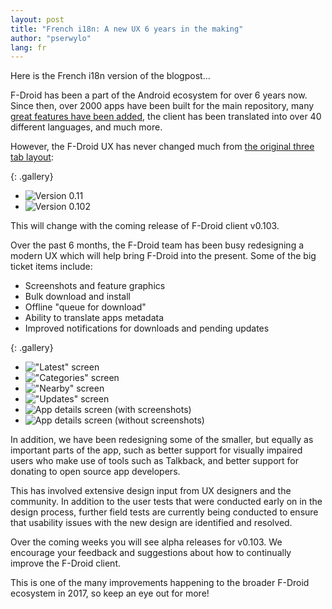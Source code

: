 ```yaml
---
layout: post
title: "French i18n: A new UX 6 years in the making"
author: "pserwylo"
lang: fr
---
```


Here is the French i18n version of the blogpost...

F-Droid has been a part of the Android ecosystem for over 6 years now.
Since then, over 2000 apps have been built for the main repository,
many [great features have been added](https://gitlab.com/fdroid/fdroidclient/blob/master/CHANGELOG.md),
the client has been translated into over 40 different languages,
and much more.

However, the F-Droid UX has never changed much from [the original three tab layout](https://f-droid.org/posts/f-droid-repository-alpha/):

{: .gallery}
 * ![Version 0.11](/assets/posts/2017-04-04-new-ux/0.11.png)
 * ![Version 0.102](/assets/posts/2017-04-04-new-ux/0.102.png)

This will change with the coming release of F-Droid client v0.103.

Over the past 6 months, the F-Droid team has been busy redesigning a modern UX which will help bring F-Droid into the present.
Some of the big ticket items include:

 * Screenshots and feature graphics
 * Bulk download and install
 * Offline "queue for download"
 * Ability to translate apps metadata
 * Improved notifications for downloads and pending updates

{: .gallery}
 * !["Latest" screen](/assets/posts/2017-04-04-new-ux/latest.png)
 * !["Categories" screen](/assets/posts/2017-04-04-new-ux/categories.png)
 * !["Nearby" screen](/assets/posts/2017-04-04-new-ux/nearby.png)
 * !["Updates" screen](/assets/posts/2017-04-04-new-ux/updates.png)
 * ![App details screen (with screenshots)](/assets/posts/2017-04-04-new-ux/appdetails-a.png)
 * ![App details screen (without screenshots)](/assets/posts/2017-04-04-new-ux/appdetails-b.png)

In addition, we have been redesigning some of the smaller, but equally as important parts of the app,
such as better support for visually impaired users who make use of tools such as Talkback,
and better support for donating to open source app developers.

This has involved extensive design input from UX designers and the community.
In addition to the user tests that were conducted early on in the design process, further field tests
are currently being conducted to ensure that usability issues with the new design are identified and resolved.

Over the coming weeks you will see alpha releases for v0.103.
We encourage your feedback and suggestions about how to continually improve the F-Droid client. 

This is one of the many improvements happening to the broader F-Droid ecosystem in 2017, so keep an eye out for more!
